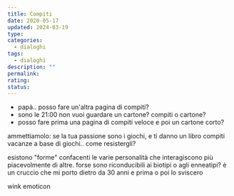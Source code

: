 ```yaml
---
title: Compiti
date: 2020-05-17
updated: 2024-03-19
type: 
categories:
  - dialoghi
tags:
  - dialoghi
description: ""
permalink: 
rating: 
status: 
---
```


- papà.. posso fare un'altra pagina di compiti?
- sono le 21:00 non vuoi guardare un cartone? compiti o cartone?
- posso fare prima una pagina di compiti veloce e poi un cartone corto?

ammettiamolo: se la tua passione sono i giochi, e ti danno un libro compiti vacanze a base di giochi.. come resistergli?

esistono "forme" confacenti le varie personalità che interagiscono più piacevolmente di altre. forse sono riconducibili ai biotipi o agli enneatipi? è un cruccio che mi porto dietro da 30 anni e prima o poi lo sviscero

wink emoticon
